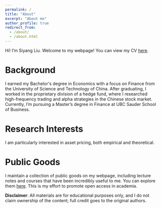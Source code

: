```yaml
---
permalink: /
title: "About"
excerpt: "About me"
author_profile: true
redirect_from: 
  - /about/
  - /about.html
---
```


Hi! I’m Siyang Liu. Welcome to my webpage! You can view my CV [here](https://lsy617004926.github.io/cv/).

Background
======

I earned my Bachelor's degree in Economics with a focus on Finance from the University of Science and Technology of China. After graduating, I worked in the proprietary division of a hedge fund, where I researched high-frequency trading and alpha strategies in the Chinese stock market. Currently, I’m pursuing a Master’s degree in Finance at UBC Sauder School of Business.

Research Interests
======

I am particularly interested in asset pricing, both empirical and theoretical.

Public Goods
======

I maintain a collection of public goods on my webpage, including lecture notes and courses that have been incredibly useful to me. You can explore them [here](https://lsy617004926.github.io/public%20goods/). This is my effort to promote open access in academia.

**Disclaimer**: All materials are for educational purposes only, and I do not claim ownership of the content; full credit goes to the original authors.

<!-- I use qualitative, quantitative, and computational methods to holistically investigate socio-technical systems of technology and knowledge production. I have a particular focus on decentralized communities and institutions, such as open source software, scientific research, peer production platforms (like Wikipedia), and social media sites. Most of my previous work has focused on Wikipedia, where I’ve studied the people and algorithms that produce and maintain an open encyclopedia. I’ve also studied scientific research networks and projects, including the Long-Term Ecological Research Network, the Open Science Grid, and the Moore-Sloan Data Science Environments. I study topics including newcomer socialization, cooperation and conflict, community governance, specialization and professionalization, information verification and quality control, hackathons and community workshops, the roles of support staff and technicians, bias and discrimination, and diversity and inclusion. I also often focus on how these issues all intersect with and are embedded in the design of software and automated systems. -->

<!-- My background and history
======
I received my Ph.D from the UC-Berkeley School of Information, my M.A. from the Communication, Culture, and Technology program at Georgetown University, and my B.A. in the Humanities program at the University of Texas at Austin. For just under five years after receiving my Ph.D, I was at the Berkeley Institute for Data Science as a staff ethnographer. At BIDS, I was first a postdoctoral scholar, then became a principal investigator and led several research and education efforts, including the institute’s Data Science Studies efforts and the Best Practices in Data Science series. -->

